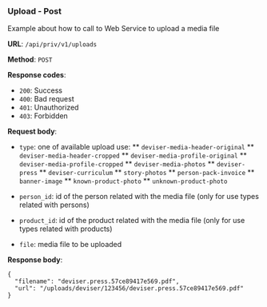 ### Upload - Post

Example about how to call to Web Service to upload a media file

**URL**: `/api/priv/v1/uploads`

**Method**: `POST`

**Response codes**: 
* `200`: Success
* `400`: Bad request
* `401`: Unauthorized 
* `403`: Forbidden
  
**Request body**: 
* `type`: one of available upload use:
** `deviser-media-header-original`
** `deviser-media-header-cropped`
** `deviser-media-profile-original`
** `deviser-media-profile-cropped`
** `deviser-media-photos`
** `deviser-press`
** `deviser-curriculum`
** `story-photos`
** `person-pack-invoice`
** `banner-image`
** `known-product-photo`
** `unknown-product-photo`
 
* `person_id`: id of the person related with the media file (only for use types related with persons) 
* `product_id`: id of the product related with the media file (only for use types related with products)
* `file`: media file to be uploaded
 
**Response body**:
```
{
  "filename": "deviser.press.57ce89417e569.pdf",
  "url": "/uploads/deviser/123456/deviser.press.57ce89417e569.pdf"
}
```    